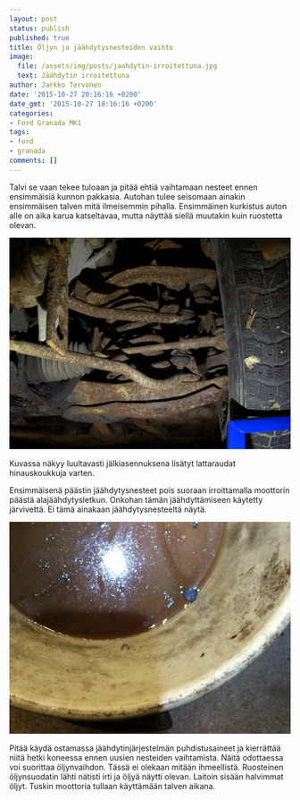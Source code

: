 ```yaml
---
layout: post
status: publish
published: true
title: Öljyn ja jäähdytysnesteiden vaihto
image:
  file: /assets/img/posts/jaahdytin-irroitettuna.jpg
  text: Jäähdytin irroitettuna
author: Jarkko Tervonen
date: '2015-10-27 20:16:16 +0200'
date_gmt: '2015-10-27 18:16:16 +0200'
categories:
- Ford Granada MK1
tags:
- ford
- granada
comments: []
---
```


Talvi se vaan tekee tuloaan ja pitää ehtiä vaihtamaan nesteet ennen ensimmäisiä kunnon pakkasia. Autohan tulee seisomaan ainakin ensimmäisen talven mitä ilmeisemmin pihalla. Ensimmäinen kurkistus auton alle on aika karua katseltavaa, mutta näyttää siellä muutakin kuin ruostetta olevan.

<amp-img src="/assets/img/posts/pienta-pintaruostetta.jpg" alt="Pientä pintaruostetta" width="4" height="3" layout="responsive">
  <noscript><img src="/assets/img/posts/pienta-pintaruostetta.jpg" alt="Pientä pintaruostetta" /></noscript>
</amp-img>

Kuvassa näkyy luultavasti jälkiasennuksena lisätyt lattaraudat hinauskoukkuja varten.

Ensimmäisenä päästin jäähdytysnesteet pois suoraan irroittamalla moottorin päästä alajäähdytysletkun. Onkohan tämän jäähdyttämiseen käytetty järvivettä. Ei tämä ainakaan jäähdytysnesteeltä näytä.

<amp-img src="/assets/img/posts/jarvivetta-syylarissa.jpg" alt="Syylärin puhdistusta" width="4" height="3" layout="responsive">
  <noscript><img src="/assets/img/posts/jarvivetta-syylarissa.jpg" alt="Syylärin puhdistusta" /></noscript>
</amp-img>

Pitää käydä ostamassa jäähdytinjärjestelmän puhdistusaineet ja kierrättää niitä hetki koneessa ennen uusien nesteiden vaihtamista. Näitä odottaessa voi suorittaa öljynvaihdon. Tässä ei olekaan mitään ihmeellistä. Ruosteinen öljynsuodatin lähti nätisti irti ja öljyä näytti olevan. Laitoin sisään halvimmat öljyt. Tuskin moottoria tullaan käyttämään talven aikana.
